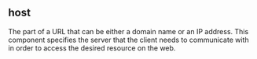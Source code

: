 ## host

The part of a URL that can be either a domain name or an IP address. This component specifies the server that the client needs to communicate with in order to access the desired resource on the web.

